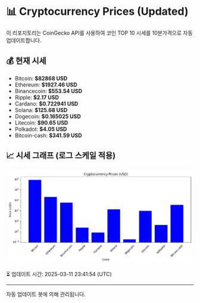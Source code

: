 
# 📊 Cryptocurrency Prices (Updated)

이 리포지토리는 CoinGecko API를 사용하여 코인 TOP 10 시세를 10분가격으로 자동 업데이트합니다.

## 💰 현재 시세
- Bitcoin: **$82868 USD**
- Ethereum: **$1927.46 USD**
- Binancecoin: **$553.54 USD**
- Ripple: **$2.17 USD**
- Cardano: **$0.722941 USD**
- Solana: **$125.68 USD**
- Dogecoin: **$0.165025 USD**
- Litecoin: **$90.65 USD**
- Polkadot: **$4.05 USD**
- Bitcoin-cash: **$341.59 USD**

## 📈 시세 그래프 (로그 스케일 적용)
![Crypto Prices](crypto_prices.png)

⏳ 업데이트 시간: 2025-03-11 23:41:54 (UTC)

---
자동 업데이트 봇에 의해 관리됩니다.
